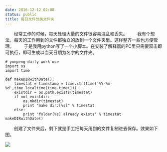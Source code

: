 ```yaml
---
date: 2016-12-12 02:08
status: public
title: 每日文件分类文件夹
---
```


&emsp;&emsp;经常工作的时候，每天处理大量的文件很容易混乱和丢失。
&emsp;&emsp;我有个想法，每天的工作用到的文件都独立的放到一个文件夹里。这样整齐一些也方便管理。
&emsp;&emsp;于是我用python写了一个小脚本。在安装了解释器的PC里只需要双击即可执行，即可生成以当天日期为名字的文件夹。

<!-- lang:python -->
	# yunpeng daily work use
	import os
	import time

	def makeDIRwithDate():    
		timestat = timestamp = time.strftime('%Y-%m-%d',time.localtime(time.time())) 
		existdir = os.path.exists(timestat)
		if not existdir:
			os.mkdir(timestat)
			print "make dir:[%s]" % timestat
		else:
			print 'folder[%s] already exists' % timestat
	makeDIRwithDate()

&emsp;&emsp;创建了文件夹后，剩下就是手工把每天用到的文件复制进去保存。效果如下图。

![](http://oi16bpd89.bkt.clouddn.com/dir.png)

